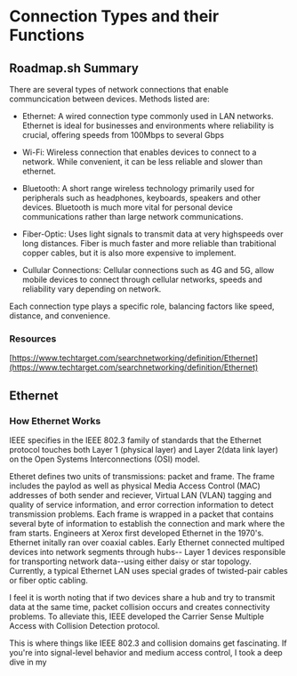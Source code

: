 # Connection Types and their Functions
## Roadmap.sh Summary
There are several types of network connections that enable communcication between devices. Methods listed are:

- Ethernet: A wired connection type commonly used in LAN networks. Ethernet is ideal for businesses and environments where reliability is crucial, offering speeds from 100Mbps to several Gbps

- Wi-Fi: Wireless connection that enables devices to connect to a network. While convenient, it can be less reliable and slower than ethernet.

- Bluetooth: A short range wireless technology primarily used for peripherals such as headphones, keyboards, speakers and other devices. Bluetooth is much more vital for personal device communications rather than large network communications.

- Fiber-Optic: Uses light signals to transmit data at very highspeeds over long distances. Fiber is much faster and more reliable than trabitional copper cables, but it is also more expensive to implement.

- Cullular Connections: Cellular connections such as 4G and 5G, allow mobile devices to connect through cellular networks, speeds and reliability vary depending on network.

Each connection type plays a specific role, balancing factors like speed, distance, and convenience.

### Resources
[https://www.techtarget.com/searchnetworking/definition/Ethernet](https://www.techtarget.com/searchnetworking/definition/Ethernet)

## Ethernet
### How Ethernet Works
IEEE specifies in the IEEE 802.3 family of standards that the Ethernet protocol touches both Layer 1 (physical layer) and Layer 2(data link layer) on the Open Systems Interconnections (OSI) model.

Etheret defines two units of transmissions: packet and frame. The frame includes the paylod as well as physical Media Access Control (MAC) addresses of both sender and reciever, Virtual LAN (VLAN) tagging and quality of service information, and error correction information to detect transmission problems. Each frame is wrapped in a packet that contains several byte of information to establish the connection and mark where the fram starts. Engineers at Xerox first developed Ethernet in the 1970's. Ethernet initally ran over coaxial cables. Early Ethernet connected multiped devices into network segments through hubs-- Layer 1 devices responsible for transporting network data--using either daisy or star topology. Currently, a typical Ethernet LAN uses special grades of twisted-pair cables or fiber optic cabling.

I feel it is worth noting that if two devices share a hub and try to transmit data at the same time, packet collision occurs and creates connectivity problems. To alleviate this, IEEE developed the Carrier Sense Multiple Access with Collision Detection protocol. 

This is where things like IEEE 802.3 and collision domains get fascinating. If you're into signal-level behavior and medium access control, I took a deep dive in my 

















